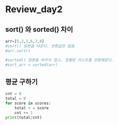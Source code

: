 # Review_day2

## sort() 와 sorted()  차이

```python
arr=[5,2,1,6,7,8]
#sort() 원본을 바꾼다. 반환값은 없음
#arr.sort()

#sorted() 원본을 바꾸지 않고, 정렬된 리스트를 반환해준다.
#sort_arr = sorted(arr)
```



## 평균 구하기

```python
cnt = 0
total = 0
for score in scores:
    total + = score
    cnt += 1
print(total/cnt)
```

